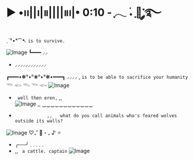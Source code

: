 #      ▶︎ •၊၊||၊|။||||။‌‌‌‌‌၊|• 0:10     - ִֶָ𓂃 ࣪˖ ִֶָ🐇་༘࿐
[ ](https://github.com/antonkomarev/github-profile-views-counter.git)ˏˋ°•*⁀➷             `` is to survive. ``

![Image](https://github.com/user-attachments/assets/e4704d4b-453b-4b04-879b-e2cb9580297d)
┗━━━  ⸝⸝                      


- ⸝⸝⸝⸝⸝⸝⸝⸝⸝⸝⸝⸝



┏━━━•❃°•°❀°•°❃•━━━┓  ⸝⸝⸝⸝
,
`` is to be able to sacrifice your humanity `` 𓆝 𓆟 𓆞 𓆝 𓆟
![Image](https://github.com/user-attachments/assets/96f7f21f-77b2-4993-a31a-dbc8a656a72b)
- `` well then eren,``
  ,,  
![Image](https://github.com/user-attachments/assets/5db2a5f5-8299-480f-952d-81e04c358789)
       ,,    ‿‿‿‿‿‿‿‿‿‿‿‿
-                 ,,   what do you call animals who's feared wolves outside its walls?
![Image](https://github.com/user-attachments/assets/9dbee230-1925-4345-a7cc-1e467b946dc8)
♡₊˚ 🦢・₊ ♪ ✧

-  ╭──╯ . . . . .       
 - ,, ``  a cattle. captain ``
![Image](https://github.com/user-attachments/assets/d28c7bf1-c728-42b1-9276-74ae75e65b3a)
